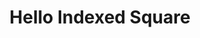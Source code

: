 ---
layout: post.html
id: 'hello-index-square'
title: 'Hello Indexed Square'
description: 'Render a quad using a single interleaved buffer holding both positions and colors for each vertex to reduce size'
prevDemoId: 'hello-triangle'
prevDemoTitle: 'Hello Triangle'
nextDemoId: 'draw-multiple-things'
nextDemoTitle: 'Draw Multiple Things'
---